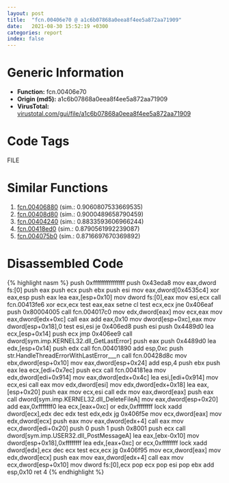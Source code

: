 ```yaml
---
layout: post
title:  "fcn.00406e70 @ a1c6b07868a0eea8f4ee5a872aa71909"
date:   2021-08-30 15:52:19 +0300
categories: report
index: false
---
```


# Generic Information
- **Function:** fcn.00406e70
- **Origin (md5):** a1c6b07868a0eea8f4ee5a872aa71909
- **VirusTotal:** [virustotal.com/gui/file/a1c6b07868a0eea8f4ee5a872aa71909][virustotal_ref]

# Code Tags
<span class="tag" id="FILE">FILE</span>


# Similar Functions

1. [fcn.00406880][similar_1_ref] (sim.: 0.9060807533669535)
2. [fcn.00408d80][similar_2_ref] (sim.: 0.9000489658790459)
3. [fcn.00404240][similar_3_ref] (sim.: 0.8833593606966244)
4. [fcn.00418ed0][similar_4_ref] (sim.: 0.8790561992239087)
5. [fcn.004075b0][similar_5_ref] (sim.: 0.8716697670369892)


# Disassembled Code

{% highlight nasm %}
push 0xffffffffffffffff
push 0x43eda8
mov eax,dword fs:[0]
push eax
push ecx
push ebx
push esi
mov eax,dword[0x4535c4]
xor eax,esp
push eax
lea eax,[esp+0x10]
mov dword fs:[0],eax
mov esi,ecx
call fcn.00413fe6
xor ecx,ecx
test eax,eax
setne cl
test ecx,ecx
jne 0x406eaf
push 0x80004005
call fcn.004017c0
mov edx,dword[eax]
mov ecx,eax
mov eax,dword[edx+0xc]
call eax
add eax,0x10
mov dword[esp+0xc],eax
mov dword[esp+0x18],0
test esi,esi
je 0x406ed8
push esi
push 0x4489d0
lea ecx,[esp+0x14]
push ecx
jmp 0x406ee9
call dword[sym.imp.KERNEL32.dll_GetLastError]
push eax
push 0x4489d0
lea edx,[esp+0x14]
push edx
call fcn.00401890
add esp,0xc
push str.HandleThreadErrorWithLastError___n
call fcn.00428d8c
mov ebx,dword[esp+0x10]
mov eax,dword[esp+0x24]
add esp,4
push ebx
push eax
lea ecx,[edi+0x7ec]
push ecx
call fcn.004181ea
mov edx,dword[edi+0x914]
mov eax,dword[edx+0x4c]
lea esi,[edi+0x914]
mov ecx,esi
call eax
mov edx,dword[esi]
mov edx,dword[edx+0x18]
lea eax,[esp+0x20]
push eax
mov ecx,esi
call edx
mov eax,dword[eax]
push eax
call dword[sym.imp.KERNEL32.dll_DeleteFileA]
mov eax,dword[esp+0x20]
add eax,0xfffffff0
lea ecx,[eax+0xc]
or edx,0xffffffff
lock xadd dword[ecx],edx
dec edx
test edx,edx
jg 0x406f5e
mov ecx,dword[eax]
mov edx,dword[ecx]
push eax
mov eax,dword[edx+4]
call eax
mov ecx,dword[edi+0x20]
push 0
push 1
push 0x8001
push ecx
call dword[sym.imp.USER32.dll_PostMessageA]
lea eax,[ebx-0x10]
mov dword[esp+0x18],0xffffffff
lea edx,[eax+0xc]
or ecx,0xffffffff
lock xadd dword[edx],ecx
dec ecx
test ecx,ecx
jg 0x406f95
mov ecx,dword[eax]
mov edx,dword[ecx]
push eax
mov eax,dword[edx+4]
call eax
mov ecx,dword[esp+0x10]
mov dword fs:[0],ecx
pop ecx
pop esi
pop ebx
add esp,0x10
ret 4
{% endhighlight %}


[similar_1_ref]: /report/fcn.00406880@a1c6b07868a0eea8f4ee5a872aa71909
[similar_2_ref]: /report/fcn.00408d80@0aa2d73a5300dff2412388945614b507
[similar_3_ref]: /report/fcn.00404240@a1c6b07868a0eea8f4ee5a872aa71909
[similar_4_ref]: /report/fcn.00418ed0@be7fba7cc724acf4ae2900d99e0fc9c3
[similar_5_ref]: /report/fcn.004075b0@0aa2d73a5300dff2412388945614b507
[virustotal_ref]: https://www.virustotal.com/gui/file/a1c6b07868a0eea8f4ee5a872aa71909